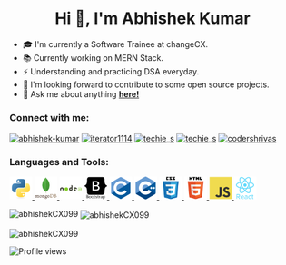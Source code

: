 <h1 align="center">Hi 👋, I'm Abhishek Kumar</h1>

- 🎓 I'm currently a Software Trainee at changeCX.
- 📚 Currently working on MERN Stack.
- ⚡️ Understanding and practicing DSA everyday.
- 🔎 I'm looking forward to contribute to some open source projects.
- 💬 Ask me about anything [**here!**](https://github.com/iterator1114/iterator1114/issues)


<h3 align="left">Connect with me:</h3>
<p align="left">
<a href="https://www.linkedin.com/in/abhishek-kumar-5a33111a5/" target="blank"><img align="center" src="https://raw.githubusercontent.com/rahuldkjain/github-profile-readme-generator/master/src/images/icons/Social/linked-in-alt.svg" alt="abhishek-kumar" height="30" width="40" /></a>
  <a href="https://www.leetcode.com" target="blank"><img align="center" src="https://raw.githubusercontent.com/rahuldkjain/github-profile-readme-generator/master/src/images/icons/Social/leet-code.svg" alt="iterator1114" height="30" width="40" /></a>
<a href="https://www.codechef.com/users" target="blank"><img align="center" src="https://cdn.jsdelivr.net/npm/simple-icons@3.1.0/icons/codechef.svg" alt="techie_s" height="30" width="40" /></a>
<a href="https://codeforces.com/profile" target="blank"><img align="center" src="https://cdn.jsdelivr.net/npm/simple-icons@3.0.1/icons/codeforces.svg" alt="techie_s" height="30" width="40" /></a>
<a href="https://auth.geeksforgeeks.org/user" target="blank"><img align="center" src="https://raw.githubusercontent.com/rahuldkjain/github-profile-readme-generator/master/src/images/icons/Social/geeks-for-geeks.svg" alt="codershrivas" height="30" width="40" /></a>
</p>

<h3 align="left">Languages and Tools:</h3>
<p align="left"> 
<a href="https://www.python.org" target="_blank"> <img src="https://raw.githubusercontent.com/devicons/devicon/master/icons/python/python-original.svg" alt="python" width="40" height="40"/> </a> 
<a href="https://www.mongodb.com/" target="_blank"> <img src="https://raw.githubusercontent.com/devicons/devicon/master/icons/mongodb/mongodb-original-wordmark.svg" alt="mongodb" width="40" height="40"/> </a> 
<a href="https://nodejs.org" target="_blank"> <img src="https://raw.githubusercontent.com/devicons/devicon/master/icons/nodejs/nodejs-original-wordmark.svg" alt="nodejs" width="40" height="40"/> </a> 
<a href="https://getbootstrap.com" target="_blank"> <img src="https://raw.githubusercontent.com/devicons/devicon/master/icons/bootstrap/bootstrap-plain-wordmark.svg" alt="bootstrap" width="40" height="40"/> </a> 
<a href="https://www.cprogramming.com/" target="_blank"> <img src="https://raw.githubusercontent.com/devicons/devicon/master/icons/c/c-original.svg" alt="c" width="40" height="40"/> </a> 
<a href="https://www.w3schools.com/cpp/" target="_blank"> <img src="https://raw.githubusercontent.com/devicons/devicon/master/icons/cplusplus/cplusplus-original.svg" alt="cplusplus" width="40" height="40"/> </a> 
<a href="https://www.w3schools.com/css/" target="_blank"> <img src="https://raw.githubusercontent.com/devicons/devicon/master/icons/css3/css3-original-wordmark.svg" alt="css3" width="40" height="40"/> </a> <a href="https://www.w3.org/html/" target="_blank"> <img src="https://raw.githubusercontent.com/devicons/devicon/master/icons/html5/html5-original-wordmark.svg" alt="html5" width="40" height="40"/> </a> 
<a href="https://developer.mozilla.org/en-US/docs/Web/JavaScript" target="_blank"> <img src="https://raw.githubusercontent.com/devicons/devicon/master/icons/javascript/javascript-original.svg" alt="javascript" width="40" height="40"/> </a> 
<a href="https://reactjs.org/" target="_blank"> <img src="https://raw.githubusercontent.com/devicons/devicon/master/icons/react/react-original-wordmark.svg" alt="react" width="40" height="40"/> </a> 

<p><img align="left" src="https://github-readme-stats.vercel.app/api/top-langs?username=abhishekCX099&show_icons=true&locale=en&layout=compact" alt="abhishekCX099" /></p>

<p>&nbsp;<img align="center" src="https://github-readme-stats.vercel.app/api?username=abhishekCX099&show_icons=true&locale=en" alt="abhishekCX099" /></p>

<p><img align="center" src="https://github-readme-streak-stats.herokuapp.com/?user=abhishekCX099&" alt="abhishekCX099" /></p>

![Profile views](https://gpvc.arturio.dev/abhishekCX099)
